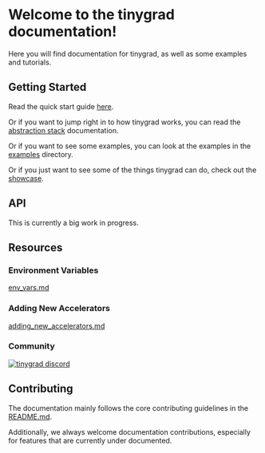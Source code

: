 # Welcome to the tinygrad documentation!

Here you will find documentation for tinygrad, as well as some examples and tutorials.

## Getting Started

Read the quick start guide [here](/docs/quickstart.md).

Or if you want to jump right in to how tinygrad works, you can read the [abstraction stack](/docs/abstractions.py) documentation.

Or if you want to see some examples, you can look at the examples in the [examples](/examples) directory.

Or if you just want to see some of the things tinygrad can do, check out the [showcase](/docs/showcase.md).

## API

This is currently a big work in progress.

## Resources

### Environment Variables

[env_vars.md](/docs/env_vars.md)

### Adding New Accelerators

[adding_new_accelerators.md](/docs/adding_new_accelerators.md)

### Community

[![tinygrad discord](https://discordapp.com/api/guilds/1068976834382925865/widget.png?style=banner2)](https://discord.gg/ZjZadyC7PK)

## Contributing

The documentation mainly follows the core contributing guidelines in the [README.md](/README.md#contributing).

Additionally, we always welcome documentation contributions, especially for features that are currently under documented.
